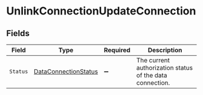 # UnlinkConnectionUpdateConnection


## Fields

| Field                                                               | Type                                                                | Required                                                            | Description                                                         |
| ------------------------------------------------------------------- | ------------------------------------------------------------------- | ------------------------------------------------------------------- | ------------------------------------------------------------------- |
| `Status`                                                            | [DataConnectionStatus](../../models/shared/DataConnectionStatus.md) | :heavy_minus_sign:                                                  | The current authorization status of the data connection.            |